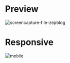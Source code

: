 # Preview
![screencapture-file-zepblog](https://github.com/user-attachments/assets/180276e9-8449-48d2-9671-4d4fce4d0b39)

# Responsive
![mobile](https://github.com/user-attachments/assets/197418cc-25fc-40df-88de-d88dc8025370)
